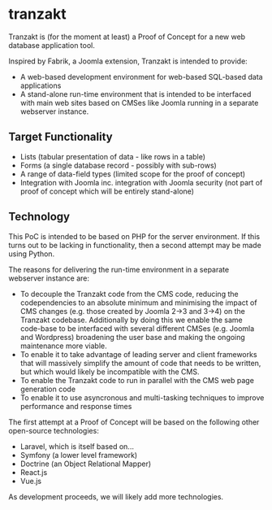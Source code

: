 # tranzakt
Tranzakt is (for the moment at least) a Proof of Concept for a new web database application tool.

Inspired by Fabrik, a Joomla extension, Tranzakt is intended to provide:

* A web-based development environment for web-based SQL-based data applications
* A stand-alone run-time environment that is intended to be interfaced with main web sites based on CMSes like Joomla running in a separate webserver instance.

## Target Functionality

* Lists (tabular presentation of data - like rows in a table)
* Forms (a single database record - possibly with sub-rows)
* A range of data-field types (limited scope for the proof of concept) 
* Integration with Joomla inc. integration with Joomla security (not part of proof of concept which will be entirely stand-alone)

## Technology

This PoC is intended to be based on PHP for the server environment. 
If this turns out to be lacking in functionality, then a second attempt may be made using Python.

The reasons for delivering the run-time environment in a separate webserver instance are:

* To decouple the Tranzakt code from the CMS code, 
reducing the codependencies to an absolute minimum and minimising the impact of CMS changes
(e.g. those created by Joomla 2->3 and 3->4) on the Tranzakt codebase.
Additionally by doing this we enable the same code-base to be interfaced with several different CMSes
(e.g. Joomla and Wordpress) broadening the user base and making the ongoing maintenance more viable.
* To enable it to take advantage of leading server and client frameworks that will 
massively simplify the amount of code that needs to be written,
but which would likely be incompatible with the CMS.
* To enable the Tranzakt code to run in parallel with the CMS web page generation code
* To enable it to use asyncronous and multi-tasking techniques to improve performance and response times

The first attempt at a Proof of Concept will be based on the following other open-source technologies:

* Laravel, which is itself based on...
* Symfony (a lower level framework)
* Doctrine (an Object Relational Mapper)
* React.js
* Vue.js

As development proceeds, we will likely add more technologies.
